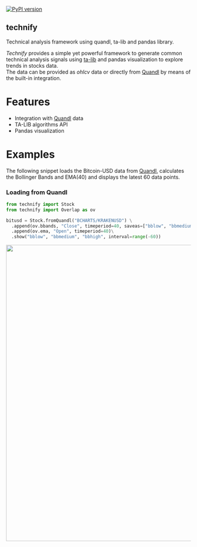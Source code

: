 [![PyPI version](https://badge.fury.io/py/technify.svg)](https://badge.fury.io/py/technify)
## technify
Technical analysis framework using quandl, ta-lib and pandas library.   

_Technify_ provides a simple yet powerful framework to generate common technical analysis signals using [ta-lib](https://github.com/mrjbq7/ta-lib) and pandas visualization to explore trends in stocks data.   
The data can be provided as _ohlcv_ data or directly from [Quandl](https://www.quandl.com/) by means of the built-in integration.

# Features
* Integration with [Quandl](https://www.quandl.com/) data
* TA-LIB algorithms API
* Pandas visualization

# Examples

The following snippet loads the Bitcoin-USD data from [Quandl](https://www.quandl.com/data/BCHARTS/KRAKENUSD-Bitcoin-Markets-krakenUSD), calculates the Bollinger Bands and EMA(40) and displays the latest 60 data points.

### Loading from Quandl
```python
from technify import Stock
from technify import Overlap as ov

bitusd = Stock.fromQuandl("BCHARTS/KRAKENUSD") \
  .append(ov.bbands, "Close", timeperiod=40, saveas=["bblow", "bbmedium", "bbhigh"]) \
  .append(ov.ema, "Open", timeperiod=40)\
  .show("bblow", "bbmedium", "bbhigh", interval=range(-60))
```

<img src="https://github.com/rubenafo/technify/blob/master/imgs/technify_1.png" width="806">
